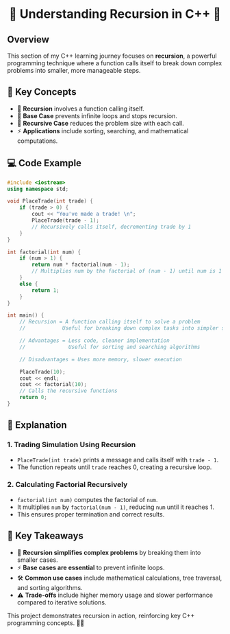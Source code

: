 <div align="center">

# 🔄 Understanding Recursion in C++ 🔄

</div>

## Overview
This section of my C++ learning journey focuses on **recursion**, a powerful programming technique where a function calls itself to break down complex problems into smaller, more manageable steps.

## 🔑 Key Concepts
- 🔁 **Recursion** involves a function calling itself.
- 🎯 **Base Case** prevents infinite loops and stops recursion.
- 🔄 **Recursive Case** reduces the problem size with each call.
- ⚡ **Applications** include sorting, searching, and mathematical computations.

## 💻 Code Example
```cpp
#include <iostream>
using namespace std;

void PlaceTrade(int trade) {
    if (trade > 0) {
        cout << "You've made a trade! \n";
        PlaceTrade(trade - 1);
        // Recursively calls itself, decrementing trade by 1
    }
}

int factorial(int num) {
    if (num > 1) {
        return num * factorial(num - 1);
        // Multiplies num by the factorial of (num - 1) until num is 1
    }
    else {
        return 1;
    }
}

int main() {
    // Recursion = A function calling itself to solve a problem
    //            Useful for breaking down complex tasks into simpler steps

    // Advantages = Less code, cleaner implementation
    //              Useful for sorting and searching algorithms

    // Disadvantages = Uses more memory, slower execution

    PlaceTrade(10);
    cout << endl;
    cout << factorial(10);
    // Calls the recursive functions
    return 0;
}
```

## 📖 Explanation
### 1. **Trading Simulation Using Recursion**
   - `PlaceTrade(int trade)` prints a message and calls itself with `trade - 1`.
   - The function repeats until `trade` reaches 0, creating a recursive loop.

### 2. **Calculating Factorial Recursively**
   - `factorial(int num)` computes the factorial of `num`.
   - It multiplies `num` by `factorial(num - 1)`, reducing `num` until it reaches 1.
   - This ensures proper termination and correct results.

## 🎯 Key Takeaways
- 🚀 **Recursion simplifies complex problems** by breaking them into smaller cases.
- ⚡ **Base cases are essential** to prevent infinite loops.
- 🛠 **Common use cases** include mathematical calculations, tree traversal, and sorting algorithms.
- ⚠️ **Trade-offs** include higher memory usage and slower performance compared to iterative solutions.

This project demonstrates recursion in action, reinforcing key C++ programming concepts. 🔄✨

